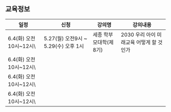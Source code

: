 ## 교육정보
일정 | 신청 | 강의명 | 강의내용
---- | ---- | -------------------- | --------------------------------------
6.4(화) 오전10시~12시\ | 5.27(월) 오전9시 ~ 5.29(수) 오후 1시 | 세종 학부모대학(제8기) | 2030 우리 아이 미래교육 어떻게 할 것인가
6.4(화) 오전10시~12시\ |  |  | 
6.4(화) 오전10시~12시\ |  |  | 
6.4(화) 오전10시~12시\ |  |  | 
